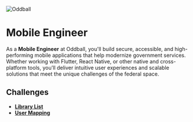 ![Oddball](https://oddball.io/wp-content/uploads/2024/01/Oddball-Logo-High-Res.png)

# Mobile Engineer

As a **Mobile Engineer** at Oddball, you'll build secure, accessible, and high-performing mobile applications that help modernize government services. Whether working with Flutter, React Native, or other native and cross-platform tools, you’ll deliver intuitive user experiences and scalable solutions that meet the unique challenges of the federal space.

## Challenges

- [**Library List**](library-list/README.md)
- [**User Mapping**](user-mapping/README.md)
